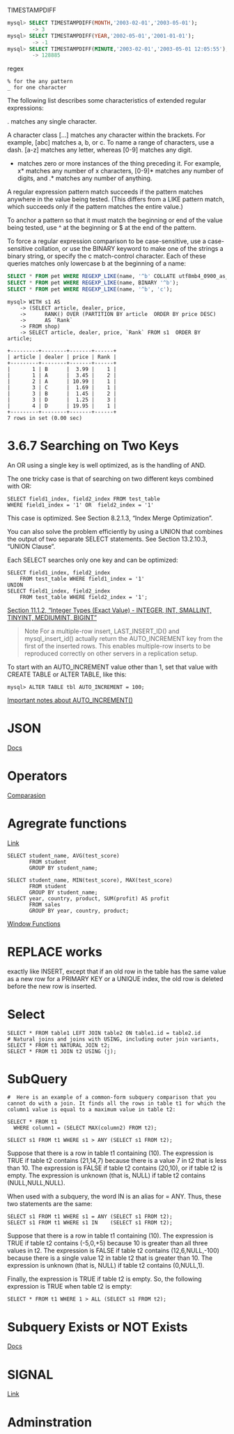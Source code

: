 
TIMESTAMPDIFF
```sql
mysql> SELECT TIMESTAMPDIFF(MONTH,'2003-02-01','2003-05-01');
        -> 3
mysql> SELECT TIMESTAMPDIFF(YEAR,'2002-05-01','2001-01-01');
        -> -1
mysql> SELECT TIMESTAMPDIFF(MINUTE,'2003-02-01','2003-05-01 12:05:55');
        -> 128885
```

regex
```regix
% for the any pattern
_ for one character
```

 The following list describes some characteristics of extended regular expressions:

. matches any single character.

A character class [...] matches any character within the brackets. For example, [abc] matches a, b, or c. To name a range of characters, use a dash. [a-z] matches any letter, whereas [0-9] matches any digit.

* matches zero or more instances of the thing preceding it. For example, x* matches any number of x characters, [0-9]* matches any number of digits, and .* matches any number of anything.

A regular expression pattern match succeeds if the pattern matches anywhere in the value being tested. (This differs from a LIKE pattern match, which succeeds only if the pattern matches the entire value.)

To anchor a pattern so that it must match the beginning or end of the value being tested, use ^ at the beginning or $ at the end of the pattern.


 To force a regular expression comparison to be case-sensitive, use a case-sensitive collation, or use the BINARY keyword to make one of the strings a binary string, or specify the c match-control character. Each of these queries matches only lowercase b at the beginning of a name:
```sql
SELECT * FROM pet WHERE REGEXP_LIKE(name, '^b' COLLATE utf8mb4_0900_as_cs);
SELECT * FROM pet WHERE REGEXP_LIKE(name, BINARY '^b');
SELECT * FROM pet WHERE REGEXP_LIKE(name, '^b', 'c');
```


```mysql
mysql> WITH s1 AS 
    -> (SELECT article, dealer, price, 
    ->      RANK() OVER (PARTITION BY article  ORDER BY price DESC) 
    ->      AS `Rank` 
    -> FROM shop) 
    -> SELECT article, dealer, price, `Rank` FROM s1  ORDER BY article;
```
```
+---------+--------+-------+------+
| article | dealer | price | Rank |
+---------+--------+-------+------+
|       1 | B      |  3.99 |    1 |
|       1 | A      |  3.45 |    2 |
|       2 | A      | 10.99 |    1 |
|       3 | C      |  1.69 |    1 |
|       3 | B      |  1.45 |    2 |
|       3 | D      |  1.25 |    3 |
|       4 | D      | 19.95 |    1 |
+---------+--------+-------+------+
7 rows in set (0.00 sec)

```

# 3.6.7 Searching on Two Keys

An OR using a single key is well optimized, as is the handling of AND.

The one tricky case is that of searching on two different keys combined with OR:
```mysql
SELECT field1_index, field2_index FROM test_table
WHERE field1_index = '1' OR  field2_index = '1'
```


This case is optimized. See Section 8.2.1.3, “Index Merge Optimization”.

You can also solve the problem efficiently by using a UNION that combines the output of two separate SELECT statements. See Section 13.2.10.3, “UNION Clause”.

Each SELECT searches only one key and can be optimized:
```mysql
SELECT field1_index, field2_index
    FROM test_table WHERE field1_index = '1'
UNION
SELECT field1_index, field2_index
    FROM test_table WHERE field2_index = '1';
```

[Section 11.1.2, “Integer Types (Exact Value) - INTEGER, INT, SMALLINT, TINYINT, MEDIUMINT, BIGINT”](https://dev.mysql.com/doc/refman/8.0/en/integer-types.html)
> Note
For a multiple-row insert, LAST_INSERT_ID() and mysql_insert_id() actually return the AUTO_INCREMENT key from the first of the inserted rows. This enables multiple-row inserts to be reproduced correctly on other servers in a replication setup.

To start with an AUTO_INCREMENT value other than 1, set that value with CREATE TABLE or ALTER TABLE, like this:
```mysql
mysql> ALTER TABLE tbl AUTO_INCREMENT = 100;
```

[Important notes about AUTO_INCREMENT()](https://dev.mysql.com/doc/refman/8.0/en/example-auto-increment.html)

# JSON
[Docs](https://dev.mysql.com/doc/refman/8.0/en/json.html)

# Operators
[Comparasion](https://dev.mysql.com/doc/refman/8.0/en/comparison-operators.html)

# Agregrate functions
[Link](https://dev.mysql.com/doc/refman/8.0/en/aggregate-functions.html)
```mysql
SELECT student_name, AVG(test_score)
       FROM student
       GROUP BY student_name;

SELECT student_name, MIN(test_score), MAX(test_score)
       FROM student
       GROUP BY student_name;
SELECT year, country, product, SUM(profit) AS profit
       FROM sales
       GROUP BY year, country, product;
```

[Window Functions](https://dev.mysql.com/doc/refman/8.0/en/window-function-descriptions.html)

# REPLACE works
exactly like INSERT, except that if an old row in the table has the same value as a new row for a PRIMARY KEY or a UNIQUE index, the old row is deleted before the new row is inserted. 


# Select
```mysql
SELECT * FROM table1 LEFT JOIN table2 ON table1.id = table2.id
# Natural joins and joins with USING, including outer join variants,
SELECT * FROM t1 NATURAL JOIN t2;
SELECT * FROM t1 JOIN t2 USING (j);
```

# SubQuery

```mysql
#  Here is an example of a common-form subquery comparison that you cannot do with a join. It finds all the rows in table t1 for which the column1 value is equal to a maximum value in table t2:

SELECT * FROM t1
  WHERE column1 = (SELECT MAX(column2) FROM t2);
```

```mysql
SELECT s1 FROM t1 WHERE s1 > ANY (SELECT s1 FROM t2);
```
Suppose that there is a row in table t1 containing (10). The expression is TRUE if table t2 contains (21,14,7) because there is a value 7 in t2 that is less than 10. The expression is FALSE if table t2 contains (20,10), or if table t2 is empty. The expression is unknown (that is, NULL) if table t2 contains (NULL,NULL,NULL).

When used with a subquery, the word IN is an alias for = ANY. Thus, these two statements are the same:
```mysql
SELECT s1 FROM t1 WHERE s1 = ANY (SELECT s1 FROM t2);
SELECT s1 FROM t1 WHERE s1 IN    (SELECT s1 FROM t2);
```

Suppose that there is a row in table t1 containing (10). The expression is TRUE if table t2 contains (-5,0,+5) because 10 is greater than all three values in t2. The expression is FALSE if table t2 contains (12,6,NULL,-100) because there is a single value 12 in table t2 that is greater than 10. The expression is unknown (that is, NULL) if table t2 contains (0,NULL,1).

Finally, the expression is TRUE if table t2 is empty. So, the following expression is TRUE when table t2 is empty:

```mysql
SELECT * FROM t1 WHERE 1 > ALL (SELECT s1 FROM t2);
```

# Subquery Exists or NOT Exists
[Docs](https://dev.mysql.com/doc/refman/8.0/en/exists-and-not-exists-subqueries.html)

# SIGNAL

[Link](https://dev.mysql.com/doc/refman/8.0/en/signal.html)

# Adminstration
[](https://dev.mysql.com/doc/refman/8.0/en/account-management-statements.html)
